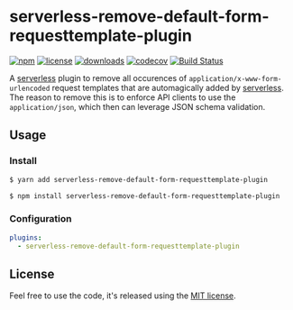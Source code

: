 # serverless-remove-default-form-requesttemplate-plugin

[![npm](https://img.shields.io/npm/v/serverless-remove-default-form-requesttemplate-plugin.svg)](https://www.npmjs.com/package/serverless-remove-default-form-requesttemplate-plugin)
[![license](https://img.shields.io/github/license/ReneVolution/serverless-remove-default-form-requesttemplate-plugin.svg)](https://github.com/ReneVolution/serverless-remove-default-form-requesttemplate-plugin/blob/master/LICENSE.md)
[![downloads](https://img.shields.io/npm/dt/serverless-remove-default-form-requesttemplate-plugin.svg)](https://www.npmjs.com/package/serverless-remove-default-form-requesttemplate-plugin)
[![codecov](https://codecov.io/gh/ReneVolution/serverless-remove-default-form-requesttemplate-plugin/branch/master/graph/badge.svg)](https://codecov.io/gh/ReneVolution/serverless-remove-default-form-requesttemplate-plugin)
[![Build Status](https://travis-ci.org/ReneVolution/serverless-remove-default-form-requesttemplate-plugin.svg?branch=master)](https://travis-ci.org/ReneVolution/serverless-remove-default-form-requesttemplate-plugin.svg?branch=master)

A [serverless](https://serverless.com) plugin to remove all occurences of `application/x-www-form-urlencoded` request templates that are automagically added by [serverless](https://serverless.com). The reason to remove this is to enforce API clients to use the `application/json`, which then can leverage JSON schema validation.

## Usage

### Install

```bash
$ yarn add serverless-remove-default-form-requesttemplate-plugin
```

```bash
$ npm install serverless-remove-default-form-requesttemplate-plugin
```

### Configuration

```yaml
plugins:
  - serverless-remove-default-form-requesttemplate-plugin
```

## License

Feel free to use the code, it's released using the [MIT license](LICENSE.md).
